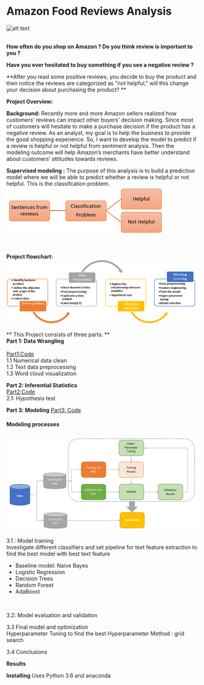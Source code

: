 # Amazon Food Reviews Analysis
![alt text](http://media.corporate-ir.net/media_files/IROL/17/176060/img/logos/amazon_logo_RGB.jpg)

<Br/>**How often do you shop on Amazon ? Do you think review is important to you ?**

**Have you ever hesitated to buy something if you see a negative review ?** 

**After you read some positive reviews, you decide to buy the product and then notice the reviews are categorized as "not helpful," will this change your decision about purchasing the product? **


**Project Overview:** 

**Background:**
Recently more and more Amazon sellers realized how customers’ reviews can
impact other buyers’ decision making. Since most of customers will hesitate to
make a purchase decision if the product has a negative review. As an analyst,
my goal is to help the business to provide the good shopping experience. So, I
want to develop the model to predict if a review is helpful or not helpful from
sentiment analysis. Then the modeling outcome will help Amazon’s merchants have
better understand about customers’ attitudes towards reviews.

**Supervised modeling :** 
The purpose of this analysis is to build a prediction model where we will be able to predict whether a review is helpful or not helpful. This is the classifcation problem.<br>
 ![alt text](https://github.com/Mira2015/Intermediate_Data-_Science/blob/master/binary.PNG)

 <br>
 

**Project flowchart:** 
![alt text](https://github.com/Mira2015/Intermediate_Data-_Science/blob/master/flowchart.PNG) <br>
 

** This Project consists of three parts: ** 
<br>**Part 1: Data Wrangling**<br>   
[Part1:Code](https://github.com/Mira2015/Amazon_Fine_Food_review_project/blob/master/Amazon_DataWrangling_Final.ipynb)
 <br>1.1 Numerical data clean 
 <br>1.2 Text data preprocessing
 <br>1.3 Word cloud visualization 

**Part 2: Inferential Statistics** <br> 
[Part2:Code](https://github.com/Mira2015/Amazon_Fine_Food_review_project/blob/master/Amazon_inferential%20statistics_Final.ipynb) <br>
2.1: Hypothesis test 

**Part 3: Modeling** 
[Part3: Code](https://github.com/Mira2015/Amazon_Fine_Food_review_project/blob/master/Amazon_Modeling_draft1.ipynb) <br>

#### Modeling processes<br>
![alt text](https://github.com/Mira2015/Amazon_Fine_Food_review_project/blob/master/modlig%20processes.png)

3.1 : Model training 
 <br>
Investigate different classifiers and set pipeline for text feature extraction to find the best model with best text feature
- Baseline model: Naive Bayes  
- Logistic Regression
- Decision Trees
- Random Forest 
- AdaBoost 
 <br>
 
 3.2: Model evaluation and validation 
<br> 

3.3  Final model and optimization   <br>
Hyperparameter Tuning to find the best Hyperparameter
Method : grid search 
<br>

3.4 Conclusions
 <br>


**Results**



**Installing**
Uses Python 3.6 and anaconda


